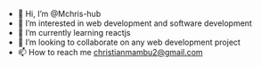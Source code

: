 - 👋 Hi, I’m @Mchris-hub
- 👀 I’m interested in web development and software development
- 🌱 I’m currently learning reactjs
- 💞️ I’m looking to collaborate on any web development project
- 📫 How to reach me christianmambu2@gmail.com

<!---
Mchris-hub/Mchris-hub is a ✨ special ✨ repository because its `README.md` (this file) appears on your GitHub profile.
You can click the Preview link to take a look at your changes.
--->
